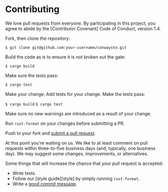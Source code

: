 # Contributing

We love pull requests from everyone. By participating in this project, you agree to abide by the [Contributor Covenant] Code of Conduct, version 1.4.

Fork, then clone the repository:

`$ git clone git@github.com:your-username/conwayste.git`

Build the code as is to ensure it is not broken out the gate:

`$ cargo build`

Make sure the tests pass:

`$ cargo test`

Make your change. Add tests for your change. Make the tests pass:

`$ cargo build`
`$ cargo test`

Make sure no new warnings are introduced as a result of your change.

Run `rust-format` on your changes before submitting a PR.

Push to your fork and [submit a pull request][pr].

[pr]: https://github.com/conwayste/conwayste/compare/

At this point you're waiting on us. We like to at least comment on pull requests within three-to-five business days (and, typically, one business day). We may suggest some changes, improvements, or alternatives.

Some things that will increase the chance that your pull request is accepted:

* Write tests.
* Follow our [style guide][style] by simply running `rust-format`.
* Write a [good commit message][commit].

[commit]: http://tbaggery.com/2008/04/19/a-note-about-git-commit-messages.html

